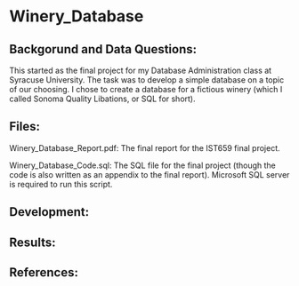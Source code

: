 # Winery_Database

## Backgorund and Data Questions:

This started as the final project for my Database Administration class at Syracuse University. The task was to develop a simple database on a topic of our choosing. I chose to create a database for a fictious winery (which I called Sonoma Quality Libations, or SQL for short).
 
## Files:

Winery_Database_Report.pdf: The final report for the IST659 final project.

Winery_Database_Code.sql: The SQL file for the final project (though the code is also written as an appendix to the final report). Microsoft SQL server is required to run this script. 

## Development:

## Results:

## References:
